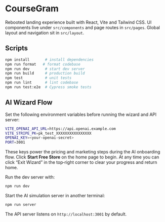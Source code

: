 # CourseGram

Rebooted landing experience built with React, Vite and Tailwind CSS. UI components live under `src/components` and page routes in `src/pages`. Global layout and navigation sit in `src/layout`.

## Scripts

```bash
npm install       # install dependencies
npm run format   # format codebase
npm run dev       # start dev server
npm run build     # production build
npm test          # unit tests
npm run lint      # lint codebase
npm run test:e2e  # Cypress smoke tests
```

## AI Wizard Flow

Set the following environment variables before running the wizard and API server:

```bash
VITE_OPENAI_API_URL=https://api.openai.example.com
VITE_STRIPE_PK=pk_test_XXXXXXXXXXXXXXXX
OPENAI_KEY=<your-openai-secret>
PORT=3001
```

These keys power the pricing and marketing steps during the AI onboarding flow.
Click **Start Free Store** on the home page to begin. At any time you can click
“Exit Wizard” in the top‑right corner to clear your progress and return home.

Run the dev server with:

```bash
npm run dev
```

Start the AI simulation server in another terminal:

```bash
npm run server
```
The API server listens on `http://localhost:3001` by default.
